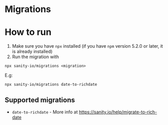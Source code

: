 # Migrations

# How to run
1. Make sure you have `npx` installed (if you have `npm` version 5.2.0 or later, it is already installed)
2. Run the migration with
```
npx sanity-io/migrations <migration>
```

E.g:
```
npx sanity-io/migrations date-to-richdate 
```

## Supported migrations

- `date-to-richdate` - More info at https://sanity.io/help/migrate-to-rich-date

